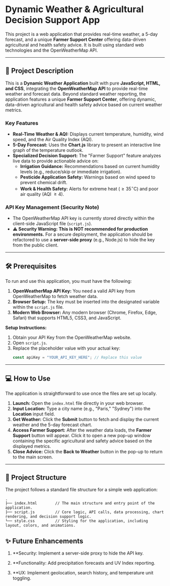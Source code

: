 

# Dynamic Weather & Agricultural Decision Support App

This project is a web application that provides real-time weather, a 5-day forecast, and a unique **Farmer Support Center** offering data-driven agricultural and health safety advice. It is built using standard web technologies and the OpenWeatherMap API.

-----

## 🚀 Project Description

This is a **Dynamic Weather Application** built with pure **JavaScript, HTML, and CSS**, integrating the **OpenWeatherMap API** to provide real-time weather and forecast data. Beyond standard weather reporting, the application features a unique **Farmer Support Center**, offering dynamic, data-driven agricultural and health safety advice based on current weather metrics.

### Key Features

  * **Real-Time Weather & AQI:** Displays current temperature, humidity, wind speed, and the Air Quality Index (AQI).
  * **5-Day Forecast:** Uses the **Chart.js** library to present an interactive line graph of the temperature outlook.
  * **Specialized Decision Support:** The "Farmer Support" feature analyzes live data to provide actionable advice on:
      * **Irrigation Guidance:** Recommendations based on current humidity levels (e.g., reduce/skip or immediate irrigation).
      * **Pesticide Application Safety:** Warnings based on wind speed to prevent chemical drift.
      * **Work & Health Safety:** Alerts for extreme heat ($\ge 35^\circ \text{C}$) and poor air quality ($\text{AQI } \ge 4$).

### API Key Management (Security Note)

  * The OpenWeatherMap API key is currently stored directly within the client-side JavaScript file (`script.js`).
  * **⚠️ Security Warning:** **This is NOT recommended for production environments.** For a secure deployment, the application should be refactored to use a **server-side proxy** (e.g., Node.js) to hide the key from the public client.

-----

## 🛠️ Prerequisites

To run and use this application, you must have the following:

1.  **OpenWeatherMap API Key:** You need a valid API key from OpenWeatherMap to fetch weather data.
2.  **Browser Setup:** The key must be inserted into the designated variable within the `script.js` file.
3.  **Modern Web Browser:** Any modern browser (Chrome, Firefox, Edge, Safari) that supports HTML5, CSS3, and JavaScript.

**Setup Instructions:**

1.  Obtain your API Key from the OpenWeatherMap website.
2.  Open `script.js`.
3.  Replace the placeholder value with your actual key:
    ```javascript
    const apiKey = "YOUR_API_KEY_HERE"; // Replace this value
    ```

-----

## 💻 How to Use

The application is straightforward to use once the files are set up locally.

1.  **Launch:** Open the `index.html` file directly in your web browser.
2.  **Input Location:** Type a city name (e.g., "Paris," "Sydney") into the **Location** input field.
3.  **Get Weather:** Click the **Submit** button to fetch and display the current weather and the 5-day forecast chart.
4.  **Access Farmer Support:** After the weather data loads, the **Farmer Support** button will appear. Click it to open a new pop-up window containing the specific agricultural and safety advice based on the displayed metrics.
5.  **Close Advice:** Click the **Back to Weather** button in the pop-up to return to the main screen.

-----

## 📂 Project Structure

The project follows a standard file structure for a simple web application:

```
.
├── index.html        // The main structure and entry point of the application.
├── script.js         // Core logic, API calls, data processing, chart rendering, and decision support logic.
└── style.css         // Styling for the application, including layout, colors, and animations.
```
## ✨ Future Enhancements
1. **Security: Implement a server-side proxy to hide the API key.

2. **Functionality: Add precipitation forecasts and UV Index reporting.

3. **UX: Implement geolocation, search history, and temperature unit toggling.
